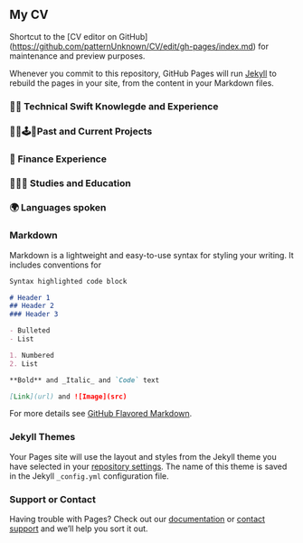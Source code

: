 ## My CV

Shortcut to the [CV editor on GitHub] (https://github.com/patternUnknown/CV/edit/gh-pages/index.md) for maintenance and preview purposes.

Whenever you commit to this repository, GitHub Pages will run [Jekyll](https://jekyllrb.com/) to rebuild the pages in your site, from the content in your Markdown files.


### 👨‍💻 Technical Swift Knowlegde and Experience 


### 👨‍💻🕹📱Past and Current Projects


### 🏢 Finance Experience


### 🏫👨‍🎓 Studies and Education


### 🌍 Languages spoken


### Markdown

Markdown is a lightweight and easy-to-use syntax for styling your writing. It includes conventions for

```markdown
Syntax highlighted code block

# Header 1
## Header 2
### Header 3

- Bulleted
- List

1. Numbered
2. List

**Bold** and _Italic_ and `Code` text

[Link](url) and ![Image](src)
```

For more details see [GitHub Flavored Markdown](https://guides.github.com/features/mastering-markdown/).

### Jekyll Themes

Your Pages site will use the layout and styles from the Jekyll theme you have selected in your [repository settings](https://github.com/patternUnknown/CV/settings/pages). The name of this theme is saved in the Jekyll `_config.yml` configuration file.

### Support or Contact

Having trouble with Pages? Check out our [documentation](https://docs.github.com/categories/github-pages-basics/) or [contact support](https://support.github.com/contact) and we’ll help you sort it out.

